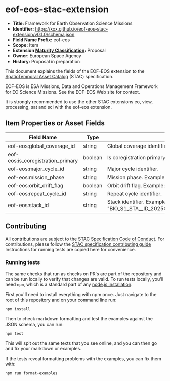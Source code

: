 # eof-eos-stac-extension

- **Title:** Framework for Earth Observation Science Missions
- **Identifier:** <https://xxx.github.io/eof-eos-stac-extension/v0.1.0/schema.json>
- **Field Name Prefix:** eof-eos
- **Scope:** Item
- **Extension [Maturity Classification](https://github.com/radiantearth/stac-spec/tree/master/extensions/README.md#extension-maturity):** Proposal
- **Owner**: European Space Agency
- **History:** Proposal in preparation

This document explains the fields of the EOF-EOS extension to the
[SpatioTemporal Asset Catalog](https://github.com/radiantearth/stac-spec) (STAC) specification.

EOF-EOS is ESA Missions, Data and Operations Management Framework for EO Science Missions.
See the EOF-EOS Web site for context.

It is strongly recommended to use the other STAC extensions eo, view, processing, sat and sci with the eof-eos extension.

## Item Properties or Asset Fields



| Field Name               | Type                                                   | Description                      |
| ------------------------ | ------------------------------------------------------ | -------------------------------- |
| eof-eos:global_coverage_id       | string                                                  | Global coverage identifier.  |
| eof-eos:is_coregistration_primary     | boolean                                               | Is coregistration primary. Example: true.     |
| eof-eos:major_cycle_id       | string                                                 | Major cycle identifier.  |
| eof-eos:mission_phase       | string                                                 | Mission phase. Example: "COMMISSIONING". |
| eof-eos:orbit_drift_flag       | boolean                                                 | Orbit drift flag. Example: false.  |
| eof-eos:repeat_cycle_id       | string                                                 | Repeat cycle identifier.  |
| eof-eos:stack_id     | string                                                 | Stack identifier. Example "BIO_S1_STA__ID_20250606T094957_20250621T095020_C_G___M___S0276_W0562_A_01_DGMWJZ". |


## Contributing

All contributions are subject to the
[STAC Specification Code of Conduct](https://github.com/radiantearth/stac-spec/blob/master/CODE_OF_CONDUCT.md).
For contributions, please follow the
[STAC specification contributing guide](https://github.com/radiantearth/stac-spec/blob/master/CONTRIBUTING.md) Instructions
for running tests are copied here for convenience.

### Running tests

The same checks that run as checks on PR's are part of the repository and can be run locally to verify that changes are valid. 
To run tests locally, you'll need `npm`, which is a standard part of any [node.js installation](https://nodejs.org/en/download/).

First you'll need to install everything with npm once. Just navigate to the root of this repository and on 
your command line run:
```bash
npm install
```

Then to check markdown formatting and test the examples against the JSON schema, you can run:
```bash
npm test
```

This will spit out the same texts that you see online, and you can then go and fix your markdown or examples.

If the tests reveal formatting problems with the examples, you can fix them with:
```bash
npm run format-examples
```



